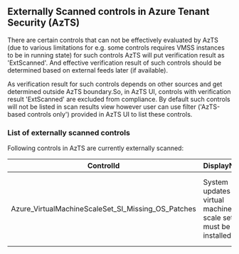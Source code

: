 ## Externally Scanned controls in Azure Tenant Security (AzTS)

There are certain controls that can not be effectively evaluated by AzTS (due to various limitations for e.g. some controls requires VMSS instances to be in running state) for such controls AzTS will put verification result as 'ExtScanned'. And effective verification result of such controls should be determined based on external feeds later (if available). 

As verification result for such controls depends on other sources and get determined outside AzTS boundary.So, in AzTS UI, controls with verification result 'ExtScanned' are excluded from compliance. By default such controls will not be listed in scan results view however user can use filter ('AzTS-based controls only') provided in AzTS UI to list these controls.

### List of externally scanned controls

Following controls in AzTS are currently externally scanned:

| ControlId | DisplayName | Description |
|-----------|-------------|-------------|
| Azure_VirtualMachineScaleSet_SI_Missing_OS_Patches|System updates on virtual machine scale sets must be installed.|Virtual Machine Scale Set must have all the required OS patches installed.|
